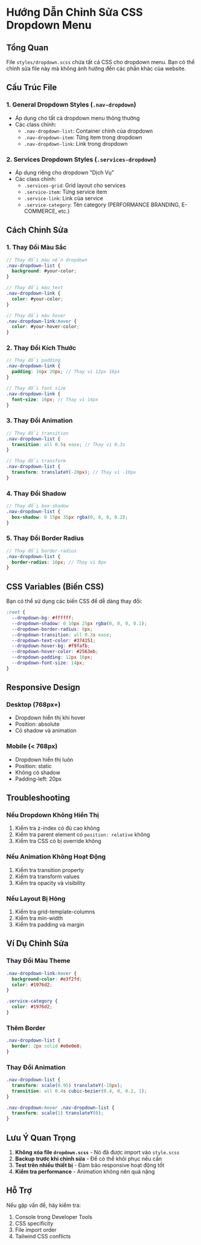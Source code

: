 # Hướng Dẫn Chỉnh Sửa CSS Dropdown Menu

## Tổng Quan
File `styles/dropdown.scss` chứa tất cả CSS cho dropdown menu. Bạn có thể chỉnh sửa file này mà không ảnh hưởng đến các phần khác của website.

## Cấu Trúc File

### 1. General Dropdown Styles (`.nav-dropdown`)
- Áp dụng cho tất cả dropdown menu thông thường
- Các class chính:
  - `.nav-dropdown-list`: Container chính của dropdown
  - `.nav-dropdown-item`: Từng item trong dropdown
  - `.nav-dropdown-link`: Link trong dropdown

### 2. Services Dropdown Styles (`.services-dropdown`)
- Áp dụng riêng cho dropdown "Dịch Vụ"
- Các class chính:
  - `.services-grid`: Grid layout cho services
  - `.service-item`: Từng service item
  - `.service-link`: Link của service
  - `.service-category`: Tên category (PERFORMANCE BRANDING, E-COMMERCE, etc.)

## Cách Chỉnh Sửa

### 1. Thay Đổi Màu Sắc
```scss
// Thay đổi màu nền dropdown
.nav-dropdown-list {
  background: #your-color;
}

// Thay đổi màu text
.nav-dropdown-link {
  color: #your-color;
}

// Thay đổi màu hover
.nav-dropdown-link:hover {
  color: #your-hover-color;
}
```

### 2. Thay Đổi Kích Thước
```scss
// Thay đổi padding
.nav-dropdown-link {
  padding: 16px 20px; // Thay vì 12px 16px
}

// Thay đổi font size
.nav-dropdown-link {
  font-size: 16px; // Thay vì 14px
}
```

### 3. Thay Đổi Animation
```scss
// Thay đổi transition
.nav-dropdown-list {
  transition: all 0.5s ease; // Thay vì 0.3s
}

// Thay đổi transform
.nav-dropdown-list {
  transform: translateY(-20px); // Thay vì -10px
}
```

### 4. Thay Đổi Shadow
```scss
// Thay đổi box-shadow
.nav-dropdown-list {
  box-shadow: 0 15px 35px rgba(0, 0, 0, 0.2);
}
```

### 5. Thay Đổi Border Radius
```scss
// Thay đổi border-radius
.nav-dropdown-list {
  border-radius: 16px; // Thay vì 8px
}
```

## CSS Variables (Biến CSS)

Bạn có thể sử dụng các biến CSS để dễ dàng thay đổi:

```scss
:root {
  --dropdown-bg: #ffffff;
  --dropdown-shadow: 0 10px 25px rgba(0, 0, 0, 0.1);
  --dropdown-border-radius: 8px;
  --dropdown-transition: all 0.3s ease;
  --dropdown-text-color: #374151;
  --dropdown-hover-bg: #f9fafb;
  --dropdown-hover-color: #2563eb;
  --dropdown-padding: 12px 16px;
  --dropdown-font-size: 14px;
}
```

## Responsive Design

### Desktop (768px+)
- Dropdown hiển thị khi hover
- Position: absolute
- Có shadow và animation

### Mobile (< 768px)
- Dropdown hiển thị luôn
- Position: static
- Không có shadow
- Padding-left: 20px

## Troubleshooting

### Nếu Dropdown Không Hiển Thị
1. Kiểm tra z-index có đủ cao không
2. Kiểm tra parent element có `position: relative` không
3. Kiểm tra CSS có bị override không

### Nếu Animation Không Hoạt Động
1. Kiểm tra transition property
2. Kiểm tra transform values
3. Kiểm tra opacity và visibility

### Nếu Layout Bị Hỏng
1. Kiểm tra grid-template-columns
2. Kiểm tra min-width
3. Kiểm tra padding và margin

## Ví Dụ Chỉnh Sửa

### Thay Đổi Màu Theme
```scss
.nav-dropdown-link:hover {
  background-color: #e3f2fd;
  color: #1976d2;
}

.service-category {
  color: #1976d2;
}
```

### Thêm Border
```scss
.nav-dropdown-list {
  border: 2px solid #e0e0e0;
}
```

### Thay Đổi Animation
```scss
.nav-dropdown-list {
  transform: scale(0.95) translateY(-10px);
  transition: all 0.4s cubic-bezier(0.4, 0, 0.2, 1);
}

.nav-dropdown:hover .nav-dropdown-list {
  transform: scale(1) translateY(0);
}
```

## Lưu Ý Quan Trọng

1. **Không xóa file `dropdown.scss`** - Nó đã được import vào `style.scss`
2. **Backup trước khi chỉnh sửa** - Để có thể khôi phục nếu cần
3. **Test trên nhiều thiết bị** - Đảm bảo responsive hoạt động tốt
4. **Kiểm tra performance** - Animation không nên quá nặng

## Hỗ Trợ

Nếu gặp vấn đề, hãy kiểm tra:
1. Console trong Developer Tools
2. CSS specificity
3. File import order
4. Tailwind CSS conflicts 